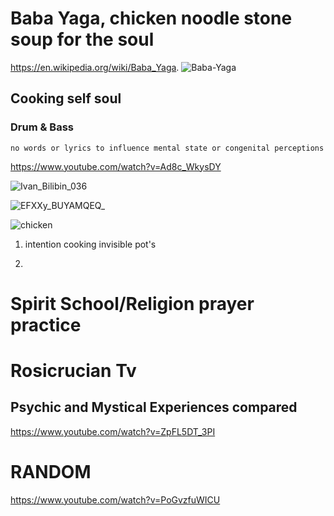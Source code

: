 # Baba Yaga, chicken noodle stone soup for the soul 
https://en.wikipedia.org/wiki/Baba_Yaga.
![Baba-Yaga](https://github.com/user-attachments/assets/805e6f32-2e5c-4665-b2ac-f88d88787376)

## Cooking self soul
### Drum & Bass
    no words or lyrics to influence mental state or congenital perceptions  

https://www.youtube.com/watch?v=Ad8c_WkysDY

![Ivan_Bilibin_036](https://github.com/user-attachments/assets/d7efc9fc-3a87-4dd9-af37-cf9ccbe2c35e)

![EFXXy_BUYAMQEQ_](https://github.com/user-attachments/assets/5e422077-2dcc-4be8-82a8-00802ef94363)



![chicken](https://github.com/user-attachments/assets/5e1992ed-03de-4f4d-84e5-e78028369024)



1. intention cooking invisible pot's

2. 

# Spirit School/Religion prayer practice

# Rosicrucian Tv 

## Psychic and Mystical Experiences compared

https://www.youtube.com/watch?v=ZpFL5DT_3PI

# RANDOM 
https://www.youtube.com/watch?v=PoGvzfuWICU
